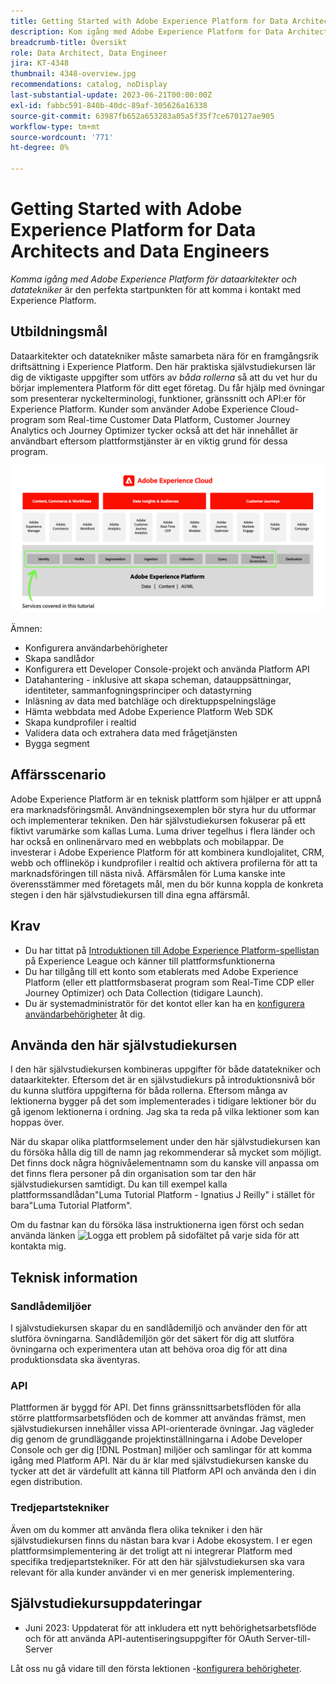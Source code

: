 ```yaml
---
title: Getting Started with Adobe Experience Platform for Data Architects and Data Engineers
description: Kom igång med Adobe Experience Platform for Data Architects and Data Engineers.
breadcrumb-title: Översikt
role: Data Architect, Data Engineer
jira: KT-4348
thumbnail: 4348-overview.jpg
recommendations: catalog, noDisplay
last-substantial-update: 2023-06-21T00:00:00Z
exl-id: fabbc591-840b-40dc-89af-305626a16338
source-git-commit: 63987fb652a653283a05a5f35f7ce670127ae905
workflow-type: tm+mt
source-wordcount: '771'
ht-degree: 0%

---
```


# Getting Started with Adobe Experience Platform for Data Architects and Data Engineers

<!--5min-->

_Komma igång med Adobe Experience Platform för dataarkitekter och datatekniker_ är den perfekta startpunkten för att komma i kontakt med Experience Platform.


<!--How do we address ETL-->

## Utbildningsmål

Dataarkitekter och datatekniker måste samarbeta nära för en framgångsrik driftsättning i Experience Platform. Den här praktiska självstudiekursen lär dig de viktigaste uppgifter som utförs av _båda rollerna_ så att du vet hur du börjar implementera Platform för ditt eget företag. Du får hjälp med övningar som presenterar nyckelterminologi, funktioner, gränssnitt och API:er för Experience Platform. Kunder som använder Adobe Experience Cloud-program som Real-time Customer Data Platform, Customer Journey Analytics och Journey Optimizer tycker också att det här innehållet är användbart eftersom plattformstjänster är en viktig grund för dessa program.

![Adobe Experience Cloud Marknadsföring framhäver de plattformstjänster som ingår i den här självstudiekursen: Identitet, Profil, Segmentering, Ingestion, Query och Governance](assets/marketecture.png)

Ämnen:

* Konfigurera användarbehörigheter
* Skapa sandlådor
* Konfigurera ett Developer Console-projekt och använda Platform API
* Datahantering - inklusive att skapa scheman, datauppsättningar, identiteter, sammanfogningsprinciper och datastyrning
* Inläsning av data med batchläge och direktuppspelningsläge
* Hämta webbdata med Adobe Experience Platform Web SDK
* Skapa kundprofiler i realtid
* Validera data och extrahera data med frågetjänsten
* Bygga segment

## Affärsscenario

Adobe Experience Platform är en teknisk plattform som hjälper er att uppnå era marknadsföringsmål. Användningsexemplen bör styra hur du utformar och implementerar tekniken. Den här självstudiekursen fokuserar på ett fiktivt varumärke som kallas Luma. Luma driver tegelhus i flera länder och har också en onlinenärvaro med en webbplats och mobilappar. De investerar i Adobe Experience Platform för att kombinera kundlojalitet, CRM, webb och offlineköp i kundprofiler i realtid och aktivera profilerna för att ta marknadsföringen till nästa nivå. Affärsmålen för Luma kanske inte överensstämmer med företagets mål, men du bör kunna koppla de konkreta stegen i den här självstudiekursen till dina egna affärsmål.

## Krav

* Du har tittat på [Introduktionen till Adobe Experience Platform-spellistan](https://experienceleague.adobe.com/sv/playlists/experience-platform-introduction) på Experience League och känner till plattformsfunktionerna
* Du har tillgång till ett konto som etablerats med Adobe Experience Platform (eller ett plattformsbaserat program som Real-Time CDP eller Journey Optimizer) och Data Collection (tidigare Launch).
* Du är systemadministratör för det kontot eller kan ha en [konfigurera användarbehörigheter](configure-permissions.md) åt dig.

## Använda den här självstudiekursen

I den här självstudiekursen kombineras uppgifter för både datatekniker och dataarkitekter. Eftersom det är en självstudiekurs på introduktionsnivå bör du kunna slutföra uppgifterna för båda rollerna. Eftersom många av lektionerna bygger på det som implementerades i tidigare lektioner bör du gå igenom lektionerna i ordning. Jag ska ta reda på vilka lektioner som kan hoppas över.

När du skapar olika plattformselement under den här självstudiekursen kan du försöka hålla dig till de namn jag rekommenderar så mycket som möjligt. Det finns dock några högnivåelementnamn som du kanske vill anpassa om det finns flera personer på din organisation som tar den här självstudiekursen samtidigt. Du kan till exempel kalla plattformssandlådan&quot;Luma Tutorial Platform - Ignatius J Reilly&quot; i stället för bara&quot;Luma Tutorial Platform&quot;.

Om du fastnar kan du försöka läsa instruktionerna igen först och sedan använda länken ![Logga ett problem](https://experienceleague.adobe.com/assets/img/feedback.svg?lang=sv-SE) på sidofältet på varje sida för att kontakta mig.

## Teknisk information

### Sandlådemiljöer

I självstudiekursen skapar du en sandlådemiljö och använder den för att slutföra övningarna. Sandlådemiljön gör det säkert för dig att slutföra övningarna och experimentera utan att behöva oroa dig för att dina produktionsdata ska äventyras.

### API

Plattformen är byggd för API. Det finns gränssnittsarbetsflöden för alla större plattformsarbetsflöden och de kommer att användas främst, men självstudiekursen innehåller vissa API-orienterade övningar. Jag vägleder dig genom de grundläggande projektinställningarna i Adobe Developer Console och ger dig [!DNL Postman] miljöer och samlingar för att komma igång med Platform API. När du är klar med självstudiekursen kanske du tycker att det är värdefullt att känna till Platform API och använda den i din egen distribution.

### Tredjepartstekniker

Även om du kommer att använda flera olika tekniker i den här självstudiekursen finns du nästan bara kvar i Adobe ekosystem. I er egen plattformsimplementering är det troligt att ni integrerar Platform med specifika tredjepartstekniker. För att den här självstudiekursen ska vara relevant för alla kunder använder vi en mer generisk implementering.

## Självstudiekursuppdateringar

* Juni 2023: Uppdaterat för att inkludera ett nytt behörighetsarbetsflöde och för att använda API-autentiseringsuppgifter för OAuth Server-till-Server


Låt oss nu gå vidare till den första lektionen -[konfigurera behörigheter](configure-permissions.md).
